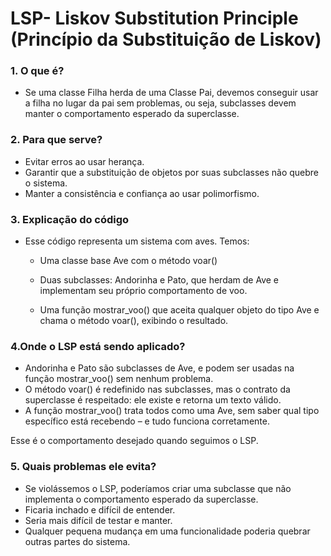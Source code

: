 # LSP- Liskov Substitution Principle (Princípio da Substituição de Liskov)

### 1. O que é?
- Se uma classe Filha herda de uma Classe Pai, devemos conseguir usar a filha no lugar da pai sem problemas, ou seja, subclasses devem manter o comportamento esperado da superclasse.

### 2. Para que serve? 
 - Evitar erros ao usar herança.
 - Garantir que a substituição de objetos por suas subclasses não quebre o sistema.
 - Manter a consistência e confiança ao usar polimorfismo.

### 3. Explicação do código
 - Esse código representa um sistema com aves. Temos: 
    - Uma classe base Ave com o método voar()

    - Duas subclasses: Andorinha e Pato, que herdam de Ave e implementam seu próprio comportamento de voo.

    - Uma função mostrar_voo() que aceita qualquer objeto do tipo Ave e chama o método voar(), exibindo o resultado.

### 4.Onde o LSP está sendo aplicado?
 - Andorinha e Pato são subclasses de Ave, e podem ser usadas na função mostrar_voo() sem nenhum problema.
 - O método voar() é redefinido nas subclasses, mas o contrato da superclasse é respeitado: ele existe e retorna um texto válido.
 - A função mostrar_voo() trata todos como uma Ave, sem saber qual tipo específico está recebendo – e tudo funciona corretamente.
 
 Esse é o comportamento desejado quando seguimos o LSP.

### 5. Quais problemas ele evita?
 - Se violássemos o LSP, poderíamos criar uma subclasse que não implementa o comportamento esperado da superclasse.
 - Ficaria inchado e difícil de entender.
 - Seria mais difícil de testar e manter.
 - Qualquer pequena mudança em uma funcionalidade poderia quebrar outras partes do sistema.
 